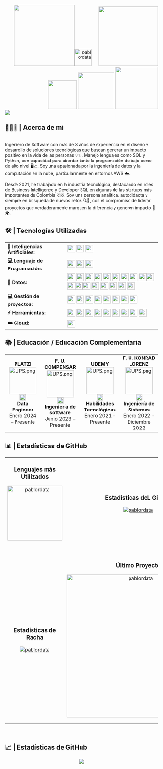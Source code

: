 <div align="right">
<a style="text-decoration: none" target="_blank"href="https://github.com/pablordata">
<img width="200"src="https://img.shields.io/badge/-VISITAS     DEL     PERFIL-gray?style=for-the-badge&logo=GitHub&labelColor=gray"><img width="56"src="https://komarev.com/ghpvc/?username=pablordata&label=&color=ff652f&style=for-the-badge&logo=star" alt="pablordata" style="padding-right:20px;">
</a>
<a style="text-decoration: none" target="_blank" href="mailto:pablor.data@gmail.com" >
<img width="195"src="https://img.shields.io/badge/pablor.data@gmail.com-D14836?style=for-the-badge&logo=gmail&logoColor=white">
</a>
<a style="text-decoration: none" target="_blank" href="https://www.linkedin.com/in/pablordata/" >
<img width="95"src="https://img.shields.io/badge/linkedin-%230077B5.svg?style=for-the-badge&logo=linkedin&logoColor=white">
</a>
<a style="text-decoration: none" target="_blank" href="https://platzi.com/p/PabloRivera/" >
<img width="120"src="https://img.shields.io/badge/Perfil_Platzi-09e989?style=for-the-badge&logo=platzi&logoColor=white">
</a>
<a style="text-decoration: none" target="_blank" href="https://buymeacoffee.com/pablordata" >
<img width="140"src="https://img.shields.io/badge/Buy%20Me%20a%20Coffee-ffdd00?style=for-the-badge&logo=buy-me-a-coffee&logoColor=black">
</div>
<img src="https://readme-typing-svg.herokuapp.com/?font=Roboto&weight=900&size=40=true&vCenter=true&width=500&height=70&duration=4000&color=B3B3B3&lines=Hola+Mundo!+👋;+Soy+Pablo+Rivera!;" />
<h2>👨🏻‍💻 | Acerca de mí</h2>   
<br>Ingeniero de Software con más de 3 años de  experiencia en el diseño y desarrollo de soluciones tecnológicas que buscan generar un impacto positivo en la vida de las personas 💡✨. Manejo lenguajes como SQL y Python, con capacidad para abordar tanto la programación de bajo como de alto nivel 🖥️📈. Soy una apasionada por la ingeniería de datos y la computación en la nube, particularmente en entornos AWS ☁️.
</p>
Desde 2021, he trabajado en la industria tecnológica, destacando en roles de Business Intelligence y Developer SQL en algunas de las startups más importantes de Colombia 🇨🇴. Soy una persona analítica, autodidacta y siempre en búsqueda de nuevos retos 🔍💪, con el compromiso de liderar proyectos que verdaderamente marquen la diferencia y generen impacto 💼🌍.

       
<h2 align="left">🛠️ | Tecnologías Utilizadas</h2>
<table>
    <tr>
        <td style="font-weight: bold; padding-right: 10px; vertical-align: center; border: none;">🤖 Inteligencias Artificiales:</td>
        <td>   
               <a style="text-decoration: none" target="_blank" href="https://chatgpt.com/" >
               <img height="25" src="https://img.shields.io/badge/ChatGPT-74aa9c?style=for-the-badge&logo=openai&logoColor=white">
               </a> 
               <a style="text-decoration: none" target="_blank" href="https://github.com/features/copilot" >
               <img height="25" src="https://img.shields.io/badge/github%20copilot-000000?style=for-the-badge&logo=githubcopilot&logoColor=white">
               </a> 
               <a style="text-decoration: none" target="_blank" href="https://gemini.google.com/app?hl=es" >
               <img height="25" src="https://img.shields.io/badge/Google%20Gemini-8E75B2?style=for-the-badge&logo=googlegemini&logoColor=white">
               </a>
    </tr>
    <tr>
        <td style="font-weight: bold; padding-right: 10px; vertical-align: center;">💻 Lenguaje de Programación:</td>
        <td>
               <a style="text-decoration: none" target="_blank" href="https://www.python.org/" >
               <img height="25" src="https://img.shields.io/badge/Python-FFD43B?style=for-the-badge&logo=python&logoColor=blue">
               </a> 
               <a style="text-decoration: none" target="_blank" href="https://aws.amazon.com/es/what-is/sql/" >
               <img height="25" src="https://custom-icon-badges.herokuapp.com/badge/SQL-025E8C.svg?logo=database&logoColor=white&style=for-the-badge">
               </a> 
               <a style="text-decoration: none" target="_blank" href="https://learn.microsoft.com/es-es/office/vba/library-reference/concepts/getting-started-with-vba-in-office" >
               <img height="25" src="https://img.shields.io/badge/.Visual Basic for Applications-512BD4?style=for-the-badge&logo=dotnet&logoColor=fff)">
               </a>
    </tr>
    <tr>
        <td style="font-weight: bold; padding-right: 10px; vertical-align: center; border: none;">💾 Datos:</td>
        <td>
               <a style="text-decoration: none" target="_blank" href="https://www.microsoft.com/es-co/sql-server/sql-server-downloads" >
               <img height="25" src="https://custom-icon-badges.herokuapp.com/badge/Microsoft_SQL_Server-CC2927?logo=icons8-servidor-microsoft-sql-144&logoColor=white&style=for-the-badge">       
               </a> 
               <a style="text-decoration: none" target="_blank" href="https://www.microsoft.com/es-es/power-platform/products/power-bi" >
               <img height="25" src="https://custom-icon-badges.herokuapp.com/badge/-POWER BI-F2C811.svg?logo=powerbi_logo_icon_248795&logoColor=white&style=for-the-badge">
               </a> 
               <a style="text-decoration: none" target="_blank" href="https://www.postgresql.org/" >
               <img height="25" src="https://img.shields.io/badge/Postgres-%23316192.svg?logo=postgresql&logoColor=white&style=for-the-badge">
               </a>
               <a style="text-decoration: none" target="_blank" href="https://www.oracle.com/co/" >
               <img height="25" src="https://img.shields.io/badge/Oracle-FF0000?logo=oracle&logoColor=fff&style=for-the-badge">
               </a>
               <a style="text-decoration: none" target="_blank" href="https://www.tableau.com/es-es" >
               <img height="25" src="https://img.shields.io/badge/Tableau-E97627?style=for-the-badge&logo=Tableau&logoColor=white">
               </a>
               <a style="text-decoration: none" target="_blank" href="https://www.mongodb.com/es" >
               <img height="25" src="https://img.shields.io/badge/MongoDB-4DB33D?style=for-the-badge&logo=mongodb&logoColor=white">
               </a>
               <a style="text-decoration: none" target="_blank" href="https://learn.microsoft.com/es-es/power-query/power-query-what-is-power-query" >
               <img height="25" src="https://img.shields.io/badge/Microsoft_Power_Qry-217346?style=for-the-badge&logo=microsoft-excel&logoColor=white">
               </a>
               <a style="text-decoration: none" target="_blank" href="https://learn.microsoft.com/es-es/sql/integration-services/sql-server-integration-services?view=sql-server-ver16" >
               <img height="25" src="https://custom-icon-badges.herokuapp.com/badge/SSIS_SQL_Server-CC2927?logo=icons8-servidor-microsoft-sql-144&logoColor=white&style=for-the-badge">  
               </a>
               <a style="text-decoration: none" target="_blank" href="https://www.jgarces.info/introduccion-a-informatica-powercenter/" >
               <img height="25" src="https://img.shields.io/badge/R-6b78a7?style=for-the-badge&logo=microsoft-excel&logoColor=white"><img height="25" src="https://img.shields.io/badge/D-15ca53?style=for-the-badge&logo=microsoft-excel&logoColor=white"><img height="25" src="https://img.shields.io/badge/W-f8970d?style=for-the-badge&logo=microsoft-       excel&logoColor=white"><img height="25" src="https://img.shields.io/badge/M-2d0e51?style=for-the-badge&logo=microsoft-excel&logoColor=white"><img height="25" src="https://img.shields.io/badge/POWER CENTER-FFFFFF?style=for-the-badge&logo=microsoft-excel&logoColor=white">
               </a>
               </a>
               <a style="text-decoration: none" target="_blank" href="https://www.microsoft.com/es-co/microsoft-365/access?" >
               <img height="25" src="https://custom-icon-badges.herokuapp.com/badge/microsoft access-A80030.svg?logo=database&logoColor=white&style=for-the-badge">
               </a>
               <a style="text-decoration: none" target="_blank" href="https://redash.io/" >
               <img height="25" src="https://img.shields.io/badge/redash-708c99?style=for-the-badge&logo=redash">
               </a>
               <a style="text-decoration: none" target="_blank" href="https://clevertap.com/es/" >
               <img height="25" src="https://img.shields.io/badge/CleverTap-E60000?style=for-the-badge&logo=microsoft-excel&logoColor=white">
               </a>
               </a>
               <a style="text-decoration: none" target="_blank" href="https://www.ibm.com/history/as-400" >
               <img height="25" src="https://custom-icon-badges.herokuapp.com/badge/IBM AS400-7fff4c.svg?logo=ibm_logo_icon_181303&logoColor=white&style=for-the-badge">
               </a>
               </a>
               <a style="text-decoration: none" target="_blank" href="https://www.microsoft.com/es-co/microsoft-365/excel" >
               <img height="25" src="https://img.shields.io/badge/Microsoft_Excel-217346?style=for-the-badge&logo=microsoft-excel&logoColor=white">
               </a>
        </td>
    </tr>
    <tr>
        <td style="font-weight: bold; padding-right: 10px; vertical-align: center; border: none;">💻 Gestión de proyectos:</td>
        <td>
               <a style="text-decoration: none" target="_blank" href="https://www.atlassian.com/software/jira?" >
               <img height="25" src="https://img.shields.io/badge/Jira-0052CC?style=for-the-badge&logo=Jira&logoColor=white">       
               </a> 
               <a style="text-decoration: none" target="_blank" href="https://www.microsoft.com/es-co/microsoft-teams/log-in" >
               <img height="25" src="https://custom-icon-badges.herokuapp.com/badge/-Microsoft TEAMS-6264A7.svg?logo=icons8-equipos-microsoft-2019-250&logoColor=white&style=for-the-badge">
               </a>
               <a style="text-decoration: none" target="_blank" href="https://slack.com/intl/es-co" >
               <img height="25" src="https://img.shields.io/badge/Slack-4A154B?style=for-the-badge&logo=slack&logoColor=white">
               </a>
               <a style="text-decoration: none" target="_blank" href="https://www.atlassian.com/es/software/confluence?" >
               <img height="25" src="https://custom-icon-badges.herokuapp.com/badge/confluence-0052CC?logo=icons8-confluencia-atlasiana-250&logoColor=white&style=for-the-badge">       
               </a>
               <a style="text-decoration: none" target="_blank" href="https://github.com/" >
               <img height="25" src="https://img.shields.io/badge/github-%23121011.svg?style=for-the-badge&logo=github&logoColor=white">       
               </a>
               <a style="text-decoration: none" target="_blank" href="https://git-scm.com/" >
               <img height="25" src="https://img.shields.io/badge/git-%23F05033.svg?style=for-the-badge&logo=git&logoColor=white">       
               </a>
               <a style="text-decoration: none" target="_blank" href="https://bitbucket.org/product/" >
               <img height="25" src="https://img.shields.io/badge/bitbucket-%230047B3.svg?style=for-the-badge&logo=bitbucket&logoColor=white">       
               </a>
               <a style="text-decoration: none" target="_blank" href="https://workspace.google.com/intl/es-419/products/calendar/" >
               <img height="25" src="https://custom-icon-badges.herokuapp.com/badge/GOOGLE CALENDAR-FFFFFF.svg?logo=icons8-calendario-de-google-240&logoColor=white&style=for-the-badge">
               </a> 
        </td>
    </tr>
    <tr>
        <td style="font-weight: bold; padding-right: 10px; vertical-align: center; border: none;">⚡ Herramientas:</td>
        <td>
               <a style="text-decoration: none" target="_blank" href="https://code.visualstudio.com/" >
               <img height="25" src="https://custom-icon-badges.demolab.com/badge/Visual%20Studio%20Code-0078d7.svg?logo=vsc&logoColor=white&style=for-the-badge">
               </a> 
               <a style="text-decoration: none" target="_blank" href="https://visualstudio.microsoft.com/es/" >
               <img height="25" src="https://custom-icon-badges.demolab.com/badge/Visual%20Studio-5C2D91.svg?&logo=visual-studio&logoColor=white&style=for-the-badge">
               </a> 
               <a style="text-decoration: none" target="_blank" href="https://dbeaver.io/" >
               <img height="25" src="https://img.shields.io/badge/dbeaver-8b7463?style=for-the-badge&logo=dbeaver&logoColor=white">
               </a> 
               <a style="text-decoration: none" target="_blank" href="https://workspace.google.com/intl/es-419/products/sheets/" >
               <img height="25" src="https://img.shields.io/badge/Google%20Sheets-34A853?style=for-the-badge&logo=google-sheets&logoColor=white">
               </a> 
               <a style="text-decoration: none" target="_blank" href="https://www.notion.com/es" >
               <img height="25" src="https://custom-icon-badges.herokuapp.com/badge/NOTION-FFFFFF.svg?logo=96556icons8-nocion-240&logoColor=white&style=for-the-badge">
               </a> 
               <a style="text-decoration: none" target="_blank" href="https://www.microsoft.com/es-co/microsoft-365/" >
               <img height="25" src="https://custom-icon-badges.herokuapp.com/badge/OFFICE 365-7a82e7.svg?logo=icons8-microsoft-365-96&logoColor=white&style=for-the-badge">
               </a>
               <a style="text-decoration: none" target="_blank" href="https://notepad-plus-plus.org/" >
               <img height="25" src="https://img.shields.io/badge/Notepad++-90E59A.svg?style=for-the-badge&logo=notepad%2B%2B&logoColor=black">
               </a> 
               <a style="text-decoration: none" target="_blank" href="https://excalidraw.com/" >
               <img height="25" src="https://custom-icon-badges.herokuapp.com/badge/excalidraw-6965db.svg?logo=icons8-pluma-644&logoColor=white&style=for-the-badge">
               </a>
               <a style="text-decoration: none" target="_blank" href="https://www.canva.com/es_419/" >
               <img height="25" src="https://img.shields.io/badge/Canva-%2300C4CC.svg?&style=for-the-badge&logo=Canva&logoColor=white">
               </a>
        </td>
    <tr>
        <td style="font-weight: bold; padding-right: 10px; vertical-align: center; border: none;">☁️ Cloud:</td>
        <td>
               <a style="text-decoration: none" target="_blank" href="https://aws.amazon.com/es/what-is-aws/" >
               <img height="25" src="https://img.shields.io/badge/AWS Amazon Web Services-%23FF9900.svg?logo=amazon-web-services&logoColor=white&style=for-the-badge">
               </a> 
        </td>   
    </tr>
</table>
<h2 align="left">📚 | Educación / Educación Complementaria </h2>
<div align="center">
  <table style="margin-left: auto; margin-right: auto;">
    <tr>
      <td align="center">
       <strong>PLATZI</strong><br>
       <img src="https://yt3.googleusercontent.com/rwU607PYF9jK9QL2I85SdfCLVZJGGsxWukuF_LxD0PepnqEIrFVg3W85FOVPDmWdMN1SxyJ7Xi8=s900-c-k-c0x00ffffff-no-rj" width="90" alt="UPS.png"/><br>
       <img src="https://flagcdn.com/us.svg" height="20" alt="Ec.png"/><br>
       <strong>Data Engineer</strong>
       <br>Enero 2024 – Presente<br>
      </td>
      <td align="center">
       <strong>F. U. COMPENSAR</strong><br>
       <img src="https://yt3.googleusercontent.com/IZOwJxoFD8j8mftHLyuyaB2XNJTdJeMIYYsZqQ_rwluAKTMOZPJ8r_q4DlMjKHpXIh_-RnG8Sw=s900-c-k-c0x00ffffff-no-rj" width="90" alt="UPS.png"/><br>
       <img src="https://flagcdn.com/co.svg" height="20" alt="Ec.png"/><br>
       <strong>Ingeniería de software </strong>
       <br>Junio 2023 – Presente<br>
      </td>
      </td>
      <td align="center">
       <strong>UDEMY</strong><br>
       <img src="https://pbs.twimg.com/profile_images/1415324297304977411/p9kTpGac_400x400.png" width="90" alt="UPS.png"/><br>
       <img src="https://flagcdn.com/us.svg" height="20" alt="Ec.png"/><br>
       <strong>Habilidades Tecnológicas</strong>
       <br>Enero 2021 – Presente<br>
      </td>
      <td align="center">
       <strong>F. U. KONRAD LORENZ</strong><br>
       <img src="https://yt3.googleusercontent.com/7OF6fCvYRpJT-d1Fta3FBlBZWbrxah9fYleMEXYCd7DhXQFOTYdLuOBpv7rwKoyfVXLdRE8YxQ=s160-c-k-c0x00ffffff-no-rj" width="90" alt="UPS.png"/><br>
       <img src="https://flagcdn.com/co.svg" height="20" alt="Ec.png"/><br>
       <strong>Ingeniería de Sistemas</strong>
       <br>Enero 2022 -  Diciembre 2022<br>
      </td>
  </table>
</div>
<h2 align="left">📊 | Estadísticas de GitHub </h2>
<table width="100%">
  <tr>
    <td width="50%">
      <h3 align="center"><strong>Lenguajes más Utilizados</strong></h3>
      <p align="center">
        <a href="https://github.com/pablordata">
          <img height="180em" src="https://github-readme-stats.vercel.app/api/top-langs?username=pablordata&show_icons=true&locale=en&layout=compact&theme=codeSTACKr&hide_border=true" alt="pablordata"/>
        </a>
      </p>
    </td>
    <td width="50%">
      <h3 align="center"><strong>Estadísticas deL GitHub</strong></h3>
      <p align="center">
        <a href="https://github.com/pablordata">
          <img align="center" src="https://github-readme-stats.vercel.app/api?username=pablordata&count_private=true&show_icons=true&theme=codeSTACKr&hide_border=true" alt="pablordata" />
        </a>
      </p>
    </td>
  </tr>
  <tr>
    <td width="50%">
        </a>
      </p>
    </td>
    <td width="50%">
        </a>
      </p>
    </td>
  </tr>
<tr>
    <td width="50%">
      <h3 align="center"><strong>Estadísticas de Racha</strong></h3>
      <p align="center">
        <a href="https://github.com/pablordata">
          <img align="center" src="https://streak-stats.demolab.com?user=pablordata&theme=codeSTACKr&hide_border=true" alt="pablordata"/>
        </a>
      </p>
    </td>
    <td width="50%">
      <h3 align="center"><strong>Último Proyecto</strong></h3>
      <p align="center">
        <a href="https://github.com/pablordata/pablordata">
          <img align="center" width="470" src="https://github-readme-stats.vercel.app/api/pin/?username=pablordata&repo=test_1&theme=codeSTACKr&hide_border=true" alt="pablordata"/>
        </a>
      </p>
    </td>
  </tr>
</table>
<br />
<h2 align="left">📈 | Estadísticas de GitHub </h2>
<div align="center">
    <img src="https://github-readme-activity-graph.vercel.app/graph?username=pablordata&bg_color=09131b&color=FFFFFF&line=ff652f&point=ffe400&area=true&hide_border=true&area_color=ff652f&grid=true" border-radius="15">
</div>
